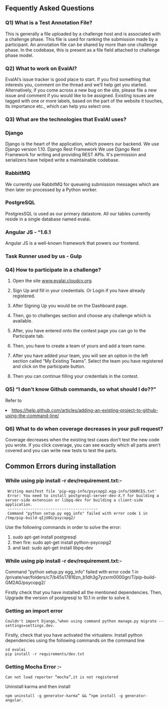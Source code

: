 ## Fequently Asked Questions

### Q1) What is a Test Annotation File?

This is generally a file uploaded by a challenge host and is associated with a challenge phase. This file is used for ranking the submission made by a participant. An annotation file can be shared by more than one challenge phase. In the codebase, this is present as a file field attached to challenge phase model.

### Q2) What to work on EvalAI?

EvalAI’s issue tracker is good place to start. If you find something that interests you, comment on the thread and we’ll help get you started.
Alternatively, if you come across a new bug on the site, please file a new issue and comment if you would like to be assigned. Existing issues are tagged with one or more labels, based on the part of the website it touches, its importance etc., which can help you select one.

### Q3) What are the technologies that EvalAI uses?

### Django
Django is the heart of the application, which powers our backend. We use Django version 1.10.
Django Rest Framework
We use Django Rest Framework for writing and providing REST APIs. It's permission and serializers have helped write a maintainable codebase.

### RabbitMQ
We currently use RabbitMQ for queueing submission messages which are then later on processed by a Python worker.

### PostgreSQL
PostgresSQL is used as our primary datastore. All our tables currently reside in a single database named evalai.

### Angular JS - ^1.6.1
Angular JS is a well-known framework that powers our frontend.

### Task Runner used by us - Gulp

### Q4) How to participate in a challenge?
1. Open the site www.evalai.cloudcv.org.

2. Sign Up and fill in your credentials. Or Login if you have already registered.

3. After Signing Up you would be on the Dashboard page.

4. Then, go to challenges section and choose any challenge which is available.

5. After, you have entered onto the contest page you can go to the Participate tab.

6. Then, you have to create a team of yours and add a team name.

7. After you have added your team, you will see an option in the left section called “My Existing Teams”. Select the team you have registered and click on the participate button.

8. Then you can continue filling your credentials in the contest.

### Q5) “I don’t know Github commands, so what should I do??”

Refer to <li>https://help.github.com/articles/adding-an-existing-project-to-github-using-the-command-line/</li>

### Q6) What to do when coverage decreases in your pull request?

Coverage decreases when the existing test cases don't test the new code you wrote. If you click coverage, you can see exactly which all parts aren't covered and you can write new tests to test the parts. 

## Common Errors during installation

### While using pip install -r dev/requirement.txt:-
```
 Writing manifest file 'pip-egg-info/psycopg2.egg-info/SOURCES.txt'
 Error: You need to install postgresql-server-dev-X.Y for building a server-side extension or libpq-dev for building a client-side application.
 ----------------------------------------
 Command "python setup.py egg_info" failed with error code 1 in /tmp/pip-build-qIjU8G/psycopg2/
```
Use the following commands in order to solve the error:

1. sudo apt-get install postgresql
2. then fire:
sudo apt-get install python-psycopg2
3. and last:
sudo apt-get install libpq-dev

### While using pip install -r dev/requirement.txt:-

Command “python setup.py egg_info” failed with error code 1 in /private/var/folders/c7/b45s17816zn_b1dh3g7yzxrm0000gn/T/pip-build- GM2AG/psycopg2/

Firstly check that you have installed all the mentioned dependencies.
Then, Upgrade the version of postgresql to 10.1 in order to solve it.

### Getting an import error 

```
Couldn't import Django,"when using command python manage.py migrate --settings=settings.dev.
```

Firstly, check that you have activated the virtualenv.
Install python dependencies using the following commands on the command line

```
cd evalai
pip install -r requirements/dev.txt
```

### Getting Mocha Error :-

```
Can not load reporter “mocha”,it is not registered
```

Uninstall karma and then install  

```
npm uninstall -g generator-karma” && “npm install -g generator-angular.
```
